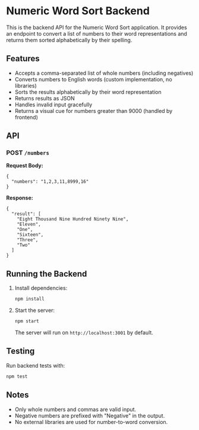 # Numeric Word Sort Backend

This is the backend API for the Numeric Word Sort application. It provides an endpoint to convert a list of numbers to their word representations and returns them sorted alphabetically by their spelling.

## Features
- Accepts a comma-separated list of whole numbers (including negatives)
- Converts numbers to English words (custom implementation, no libraries)
- Sorts the results alphabetically by their word representation
- Returns results as JSON
- Handles invalid input gracefully
- Returns a visual cue for numbers greater than 9000 (handled by frontend)

## API

### POST `/numbers`
**Request Body:**
```
{
  "numbers": "1,2,3,11,8999,16"
}
```

**Response:**
```
{
  "result": [
    "Eight Thousand Nine Hundred Ninety Nine",
    "Eleven",
    "One",
    "Sixteen",
    "Three",
    "Two"
  ]
}
```

## Running the Backend

1. Install dependencies:
   ```sh
   npm install
   ```
2. Start the server:
   ```sh
   npm start
   ```
   The server will run on `http://localhost:3001` by default.

## Testing

Run backend tests with:
```sh
npm test
```

## Notes
- Only whole numbers and commas are valid input.
- Negative numbers are prefixed with "Negative" in the output.
- No external libraries are used for number-to-word conversion.
